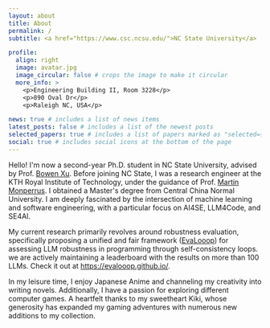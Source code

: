 ```yaml
---
layout: about
title: About
permalink: /
subtitle: <a href="https://www.csc.ncsu.edu/">NC State University</a>

profile:
  align: right
  image: avatar.jpg
  image_circular: false # crops the image to make it circular
  more_info: >
    <p>Engineering Building II, Room 3228</p>
    <p>890 Oval Dr</p>
    <p>Raleigh NC, USA</p>

news: true # includes a list of news items
latest_posts: false # includes a list of the newest posts
selected_papers: true # includes a list of papers marked as "selected={true}"
social: true # includes social icons at the bottom of the page
---
```


Hello! I'm now a second-year Ph.D. student in NC State University, advised by Prof. [Bowen Xu](https://www.bowenxu.me/). Before joining NC State, I was a research engineer at the KTH Royal Institute of Technology, under the guidance of Prof. [Martin Monperrus](https://www.monperrus.net/martin/). I obtained a Master's degree from Central China Normal University. I am deeply fascinated by the intersection of machine learning and software engineering, with a particular focus on AI4SE, LLM4Code, and SE4AI.

My current research primarily revolves around robustness evaluation, specifically proposing a unified and fair framework ([EvaLooop](https://arxiv.org/html/2505.12185v4)) for assessing LLM robustness in programming through self-consistency loops. we are actively maintaining a leaderboard with the results on more than 100 LLMs. Check it out at https://evalooop.github.io/.

In my leisure time, I enjoy Japanese Anime and channeling my creativity into writing novels. Additionally, I have a passion for exploring different computer games. A heartfelt thanks to my sweetheart Kiki, whose generosity has expanded my gaming adventures with numerous new additions to my collection.

<!-- Write your biography here. Tell the world about yourself. Link to your favorite [subreddit](http://reddit.com). You can put a picture in, too. The code is already in, just name your picture `prof_pic.jpg` and put it in the `img/` folder.

Put your address / P.O. box / other info right below your picture. You can also disable any of these elements by editing `profile` property of the YAML header of your `_pages/about.md`. Edit `_bibliography/papers.bib` and Jekyll will render your [publications page](/al-folio/publications/) automatically.

Link to your social media connections, too. This theme is set up to use [Font Awesome icons](https://fontawesome.com/) and [Academicons](https://jpswalsh.github.io/academicons/), like the ones below. Add your Facebook, Twitter, LinkedIn, Google Scholar, or just disable all of them. -->
